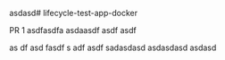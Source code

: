asdasd# lifecycle-test-app-docker

PR 1
asdfasdfa
asdaasdf asdf asdf

as
df asd fasdf
s
adf asdf
sadasdasd
asdasdasd
asdasd
